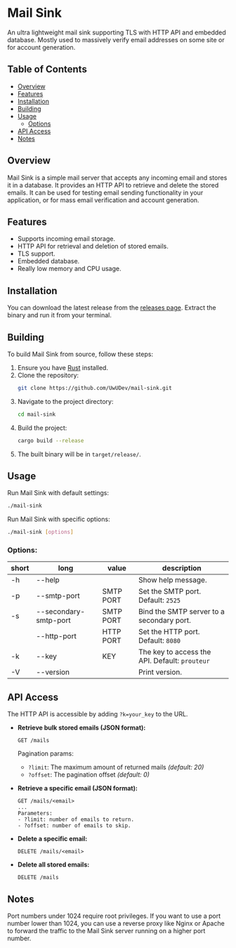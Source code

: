 # Mail Sink

An ultra lightweight mail sink supporting TLS with HTTP API and embedded database. Mostly used to massively verify email addresses on some site or for account generation.

## Table of Contents
- [Overview](#overview)
- [Features](#features)
- [Installation](#installation)
- [Building](#building)
- [Usage](#usage)
  - [Options](#options)
- [API Access](#api-access)
- [Notes](#notes)

## Overview
Mail Sink is a simple mail server that accepts any incoming email and stores it in a database. It provides an HTTP API to retrieve and delete the stored emails. It can be used for testing email sending functionality in your application, or for mass email verification and account generation.

## Features
- Supports incoming email storage.
- HTTP API for retrieval and deletion of stored emails.
- TLS support.
- Embedded database.
- Really low memory and CPU usage.

## Installation

You can download the latest release from the [releases page](https://github.com/UwUDev/mail-sink/releases). Extract the binary and run it from your terminal.

## Building 

To build Mail Sink from source, follow these steps:
1. Ensure you have [Rust](https://www.rust-lang.org/) installed.
2. Clone the repository:
    ```sh
    git clone https://github.com/UwUDev/mail-sink.git
    ```
3. Navigate to the project directory:
    ```sh
    cd mail-sink
    ```
4. Build the project:
    ```sh
    cargo build --release
    ```
5. The built binary will be in `target/release/`.

## Usage

Run Mail Sink with default settings:
```sh
./mail-sink
```

Run Mail Sink with specific options:
```sh
./mail-sink [options]
```

### Options:
| short | long                   | value     | description                                         |
|-------|------------------------|-----------|-----------------------------------------------------|
| -h    | --help                 |           | Show help message.                                  |
| -p    | --smtp-port            | SMTP PORT | Set the SMTP port. Default: `2525`                  |
| -s    | --secondary-smtp-port  | SMTP PORT | Bind the SMTP server to a secondary port.           |
|       | --http-port            | HTTP PORT | Set the HTTP port. Default: `8080`                  |
| -k    | --key                  | KEY       | The key to access the API. Default: `prouteur`      |
| -V    | --version              |           | Print version.                                      |

## API Access

The HTTP API is accessible by adding `?k=your_key` to the URL.

- **Retrieve bulk stored emails (JSON format):**
  ```
  GET /mails
  ```
  Pagination params:
  - `?limit`: The maximum amount of returned mails *(default: 20)*
  - `?offset`: The pagination offset *(default: 0)*


- **Retrieve a specific email (JSON format):**
  ```
  GET /mails/<email>
  ...
  Parameters:
  - ?limit: number of emails to return.
  - ?offset: number of emails to skip.
  ```


- **Delete a specific email:**
  ```
  DELETE /mails/<email>
  ```


- **Delete all stored emails:**
  ```
  DELETE /mails
  ```


## Notes
Port numbers under 1024 require root privileges. If you want to use a port number lower than 1024, you can use a reverse proxy like Nginx or Apache to forward the traffic to the Mail Sink server running on a higher port number.
